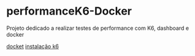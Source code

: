 # performanceK6-Docker
Projeto dedicado a realizar testes de performance com K6, dashboard e docker



[docket](https://docs.docker.com/guides/)
[instalação k6](https://grafana.com/docs/k6/latest/set-up/install-k6/)